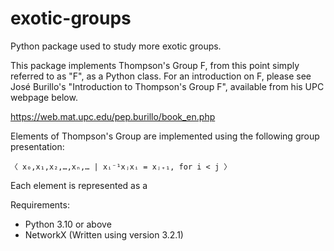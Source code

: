 # exotic-groups
Python package used to study more exotic groups.

This package implements Thompson's Group F, from this point simply referred to as "F", as a Python class. For an introduction on F, please see José Burillo's "Introduction to Thompson's Group F", available from his UPC webpage below.

https://web.mat.upc.edu/pep.burillo/book_en.php

Elements of Thompson's Group are implemented using the following group presentation:

    〈 x₀,x₁,x₂,…,xₙ,… | xᵢ⁻¹xⱼxᵢ = xⱼ₊₁, for i < j 〉

Each element is represented as a 

Requirements:
- Python 3.10 or above
- NetworkX (Written using version 3.2.1)
